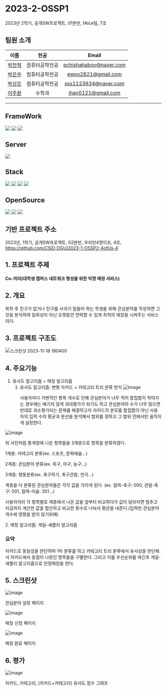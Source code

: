 # 2023-2-OSSP1
2023년 2학기, 공개SW프로젝트, 01분반, fAIce팀, 7조

## 팀원 소개
|이름|전공|Email|
|:-:|:-:|:-:|
|[박찬혁](https://github.com/PetterChanHyuk)|컴퓨터공학전공|pchishahaboy@naver.com|
|[박은우](https://github.com/ewoo14)|컴퓨터공학전공|ewoo2821@gmail.com|
|[박상은](https://github.com/sangeun0612)|컴퓨터공학전공|sss1123634@naver.com|
|[이주환](https://github.com/jhan0121)|수학과|jhan0121@gmail.com|

- - - - - - - - - - - - - - - - - - - - - - - - - - - -
## FrameWork
<div>
    <img src="https://img.shields.io/badge/Vue.js-4FC08D?style=flat&logo=Vue.js&logoColor=white"/>
  	<img src="https://img.shields.io/badge/Java-007396?style=flat&logo=Java&logoColor=white" />
    <img src="https://img.shields.io/badge/Spring Boot-6DB33F?style=flat&logo=Spring Boot&logoColor=white" />
</div>  

## Server
<div>
    <img src="https://img.shields.io/badge/Amazon EC2-FF9900?style=flat&logo=amazonec2&logoColor=white"/>
</div>

## Stack
<div>
    <img src="https://img.shields.io/badge/CSS3-1572B6?style=flat&logo=CSS3&logoColor=white"/>
    <img src="https://img.shields.io/badge/SCSS-1867C0?style=flat&logo=CSS3&logoColor=white"/>
    <img src="https://img.shields.io/badge/JS-7DF1E?style=flat&logo=jss&logoColor=white"/>
    <img src="https://img.shields.io/badge/JPA-6DB33F?style=flat&logo=Spring Boot&logoColor=white" />
</div> 

## OpenSource
<div>
    <img src="https://img.shields.io/badge/STMP-FC7E0F?style=flat&logo=SMTP&logoColor=white"/>
    <img src="https://img.shields.io/badge/SSE-F43E37?style=flat&logo=SSE&logoColor=white"/>
    <img src="https://img.shields.io/badge/WebSocket-010101?style=flat&logo=socketdotio&logoColor=white"/>
</div>


## 기반 프로젝트 주소
2023년, 1학기, 공개SW프로젝트, 02분반, 우리만4명이조, 4조,
https://github.com/CSID-DGU/2023-1-OSSP2-4ofUs-4


## 1. 프로젝트 주제
<div>
<h4> Co-끼리(대학생 캠퍼스 네트워크 형성을 위한 익명 매칭 서비스)
</div>

## 2. 개요
<p>
        복학 후 친구가 없거나 친구를 사귀기 힘들어 하는 학생을 위해 관심분야를 작성하면 그것을 분석하여 일회성이 아닌 오랫동안 연락할 수 있게 최적의 매칭을 시켜주는 서비스이다.

</p>

## 3. 프로젝트 구조도

![스크린샷 2023-11-18 190400](https://github.com/CSID-DGU/2023-2-OSSP1-fAIce-7/assets/137492766/e6cc2f5b-356a-426f-b28a-b56581657407)

## 4. 주요기능
1) 유사도 알고리즘 + 매칭 알고리즘
   1. 유사도 알고리즘: 변형 자카드 + 카테고리 트리 분류 방식
      ![image](https://github.com/CSID-DGU/2023-2-OSSP1-fAIce-7/assets/137492766/d25cdbf6-6749-493f-ad6a-00f54b19be48)
      <P>
      사용자마다 가변적인 항목 개수로 인해 관심분야가 너무 적어 합집합이 작아지는 경우에는 예기치 않게 과대평가가 되기도 하고 관심분야의 수가 너무 많으면 반대로 과소평가되는 문제를 해결하고자 자카드의 분모를 합집합이 아닌 사용자의 입력 수의 평균과 분산을 분석해서 범위를 정하고 그 범위 안에서만 움직이게 설정한다. 
      </P>
![image](https://github.com/CSID-DGU/2023-2-OSSP1-fAIce-7/assets/137492766/ff3d818b-de39-4e20-a7f3-694af17213d0)
      <P>
      위 사진처럼 통계청에 나온 항목들을 3계층으로 항목을 분류하였다.
      </P>
      <p>
      1계층: 카테고리 분류(ex. 스포츠, 문화예술...)
      <p>
      2계층: 관심분야 분류(ex. 축구, 야구, 농구...)
      <p>
      3계층: 행동분류(ex. 축구하기, 축구관람, 연극...)
      </p>
      <p>
      계층을 다 분류된 관심분야들은 각각 값을 가지게 된다. (ex. 참여-축구: 000, 관람-축구: 001, 참여-미술: 301...)
      </p>
      사용자끼리 각 항목별로 계층에서 나온 값을 앞부터 비교하다가 값이 달라지면 멈추고 지금까지 계산한 값을 합산하고 비교한 횟수로 나눠서 평균을 내준다.(입력한 관심분야 개수에 영향을 받지 않기위해)
<p>      
   2. 매칭 알고리즘: 게일-섀플리 알고리즘
</p>

### 요약
   자카드로 동일성을 판단하여 1차 분류를 하고 카테고리 트리 분류에서 유사성을 판단해서 자카드에서 동점이 나왔던 항목들을 구별한다. 그리고 이를 우선순위를 매긴후 게일-섀플리 알고리즘으로 안정매칭을 한다.

## 5. 스크린샷
![image](https://github.com/CSID-DGU/2023-2-OSSP1-fAIce-7/assets/137492766/feea95e8-d0b9-41f3-8bfe-b60c50332e35)
    <P>
      관심분야 설정 페이지
      </p>
      ![image](https://github.com/CSID-DGU/2023-2-OSSP1-fAIce-7/assets/137492766/b3686f00-daa9-4432-9382-013ca3099baa)
    <P>
      매칭 신청 페이지
      </P>
      ![image](https://github.com/CSID-DGU/2023-2-OSSP1-fAIce-7/assets/137492766/0c6e4d52-4f91-40c5-84c8-aa5948cfbce1)
    <P>
      매칭 완료 페이지
      </P>
      
## 6. 평가
![image](https://github.com/CSID-DGU/2023-2-OSSP1-fAIce-7/assets/137492766/fdd26bd2-641f-4228-8945-72be5b146f0d)
    <P>
      자카드, 카테고리, (자카드+카테고리) 유사도 점수 그래프
      </P>
